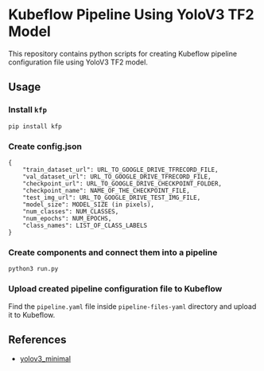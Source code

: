 # Kubeflow Pipeline Using YoloV3 TF2 Model

This repository contains python scripts for creating Kubeflow pipeline configuration file using YoloV3 TF2 model. 

## Usage
### Install `kfp`
```
pip install kfp
```
### Create config.json
```
{
    "train_dataset_url": URL_TO_GOOGLE_DRIVE_TFRECORD_FILE,
    "val_dataset_url": URL_TO_GOOGLE_DRIVE_TFRECORD_FILE,
    "checkpoint_url": URL_TO_GOOGLE_DRIVE_CHECKPOINT_FOLDER,
    "checkpoint_name": NAME_OF_THE_CHECKPOINT_FILE,
    "test_img_url": URL_TO_GOOGLE_DRIVE_TEST_IMG_FILE,
    "model_size": MODEL_SIZE (in pixels),
    "num_classes": NUM_CLASSES,
    "num_epochs": NUM_EPOCHS,
    "class_names": LIST_OF_CLASS_LABELS
}
```
### Create components and connect them into a pipeline
```
python3 run.py
```
### Upload created pipeline configuration file to Kubeflow
Find the `pipeline.yaml` file inside `pipeline-files-yaml` directory and upload it to Kubeflow.

## References
- [yolov3_minimal](https://pypi.org/project/yolov3-minimal/)